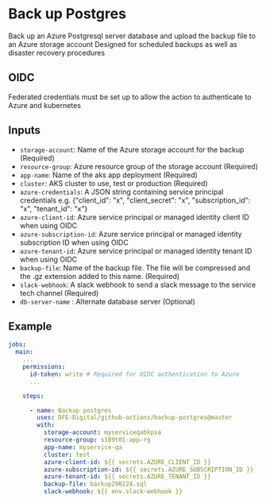 # Back up Postgres

Back up an Azure Postgresql server database and upload the backup file to an Azure storage account
Designed for scheduled backups as well as disaster recovery procedures

## OIDC
Federated credentials must be set up to allow the action to authenticate to Azure and kubernetes

## Inputs
- `storage-account`: Name of the Azure storage account for the backup (Required)
- `resource-group`: Azure resource group of the storage account (Required)
- `app-name`: Name of the aks app deployment (Required)
- `cluster`: AKS cluster to use, test or production (Required)
- `azure-credentials`: A JSON string containing service principal credentials e.g. {"client_id": "x", "client_secret": "x", "subscription_id": "x", "tenant_id": "x"}
- `azure-client-id`: Azure service principal or managed identity client ID when using OIDC
- `azure-subscription-id`: Azure service principal or managed identity subscription ID when using OIDC
- `azure-tenant-id`: Azure service principal or managed identity tenant ID when using OIDC
- `backup-file`: Name of the backup file. The file will be compressed and the .gz extension added to this name. (Required)
- `slack-webhook`: A slack webhook to send a slack message to the service tech channel (Required)
- `db-server-name` : Alternate database server (Optional)

## Example

```yaml
jobs:
  main:
    ...
    permissions:
      id-token: write # Required for OIDC authentication to Azure
      ...

    steps:

      - name: Backup postgres
        uses: DFE-Digital/github-actions/backup-postgres@master
        with:
          storage-account: myserviceqabkpsa
          resource-group: s189t01-app-rg
          app-name: myservice-qa
          cluster: test
          azure-client-id: ${{ secrets.AZURE_CLIENT_ID }}
          azure-subscription-id: ${{ secrets.AZURE_SUBSCRIPTION_ID }}
          azure-tenant-id: ${{ secrets.AZURE_TENANT_ID }}
          backup-file: backup290224.sql
          slack-webhook: ${{ env.slack-webhook }}
```
